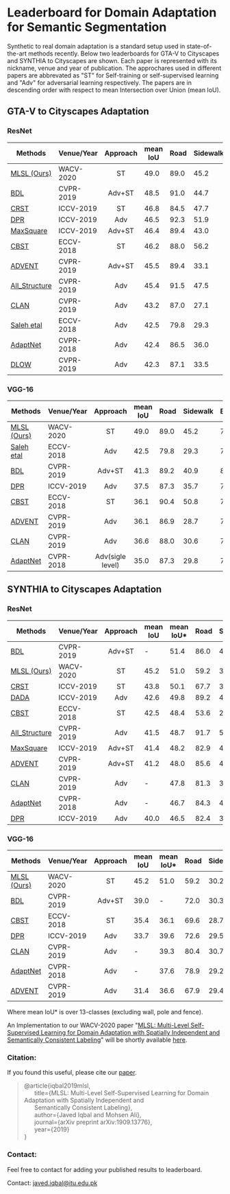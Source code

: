 # Leaderboard for Domain Adaptation for Semantic Segmentation


Synthetic to real domain adaptation is a standard setup used in state-of-the-art methods recently. Below two leaderboards for GTA-V to Cityscapes and SYNTHIA to Cityscapes are shown. Each paper is represented with its nickname, venue and year of publication. The approchares used in different papers are abbrevated as "ST" for Self-training or self-supervised learning and "Adv" for adversarial learning respectively. The papers are in descending order with respect to mean Intersection over Union (mean IoU). 


## GTA-V to Cityscapes Adaptation
### ResNet
| Methods        | Venue/Year | Approach        | mean IoU | Road  | Sidewalk | Building | Wall | Fence | Pole | T.Light | T.Sign | Vegitation | Terrain | Sky | Person | Rider | Car | Truck | Bus | Train | Motorcycle | Bicycle |
| -------------- | ----- |:---------------:| -------- | ----- | -------- | -------- | ---- | ----- | ---- | -------- | ------- | ---------- | ------- | --- | ------ | ----- | --- | ----- | --- | ----- | ---------- | ------- |
| [MLSL (Ours)](https://arxiv.org/abs/1909.13776) |WACV-2020|ST| 49.0 | 89.0 | 45.2 | 78.2 | 22.9 | 27.3 | 37.4 | 46.1 | 43.8 | 82.9 | 18.6 | 61.2 | 60.4 | 26.7 | 85.4 | 35.9 | 44.9 | 36.4 | 37.2 | 49.3 |
| [BDL](https://arxiv.org/abs/1904.10620) |CVPR-2019|Adv+ST| 48.5 | 91.0 | 44.7 | 84.2 | 34.6 | 27.6 | 30.2 | 36.0 | 36.0 | 85.0 | 43.6 | 83.0 | 58.6 | 31.6 | 83.3 | 35.3 | 49.7 | 3.3 | 28.8 | 35.6 |
| [CRST](https://arxiv.org/abs/1908.09822) |ICCV-2019|ST| 46.8 | 84.5 | 47.7 | 74.1 | 27.9 | 22.1 | 43.8 | 46.5 | 37.8 | 83.7 | 22.7 | 56.1 | 56.8 | 26.8 | 81.7 | 22.5 | 46.2 | 27.5 | 32.3 | 47.9 |
| [DPR](https://arxiv.org/pdf/1901.05427.pdf) |ICCV-2019|Adv| 46.5 | 92.3 | 51.9 | 82.1 | 29.2 | 25.1 | 24.5 | 33.8 | 33.0 | 82.4 | 32.8 | 82.2 | 58.6 | 27.2 | 84.3 | 33.4 | 46.3 | 2.2 | 29.5 | 32.3 |
| [MaxSquare](https://arxiv.org/abs/1909.13589) |ICCV-2019|Adv+ST| 46.4 | 89.4 |43.0 |82.1 |30.5 |21.3 |30.3 |34.7 |24.0 |85.3 |39.4 |78.2 |63.0 |22.9 |84.6 |36.4 |43.0 |5.5 |34.7 |33.5 |
| [CBST](http://openaccess.thecvf.com/content_ECCV_2018/papers/Yang_Zou_Unsupervised_Domain_Adaptation_ECCV_2018_paper.pdf) |ECCV-2018|ST| 46.2 | 88.0 | 56.2 | 77.0 | 27.4 | 22.4 | 40.7 | 47.3 | 40.9 | 82.4 | 21.6 | 60.3 | 50.2 | 20.4 | 83.8 | 35.0 | 51.0 | 15.2 | 20.6 | 37.0 |
| [ADVENT](https://arxiv.org/abs/1811.12833) |CVPR-2019|Adv+ST|  45.5| 89.4| 33.1| 81.0| 26.6| 26.8| 27.2| 33.5| 24.7| 83.9| 36.7| 78.8| 58.7| 30.5| 84.8| 38.5| 44.5| 1.7| 31.6| 32.4|
| [All_Structure](http://openaccess.thecvf.com/content_CVPR_2019/papers/Chang_All_About_Structure_Adapting_Structural_Information_Across_Domains_for_Boosting_CVPR_2019_paper.pdf) |CVPR-2019|Adv| 45.4 | 91.5 | 47.5 | 82.5 | 31.3 | 25.6 | 33.0 | 33.7 | 25.8 | 82.7 | 28.8 | 82.7 | 62.4 | 30.8 | 85.2 | 27.7 | 34.5 | 6.4 | 25.2 | 24.4 |
| [CLAN](https://arxiv.org/abs/1809.09478) |CVPR-2019|Adv| 43.2 | 87.0 | 27.1 | 79.6 | 27.3 | 23.3 | 28.3 | 35.5 | 24.2 | 83.6 | 27.4 | 74.2 | 58.6 | 28.0 | 76.2 | 33.1 | 36.7 | 6.7 | 31.9 | 31.4 |
| [Saleh etal](https://arxiv.org/abs/1807.06132) |ECCV-2018|Adv| 42.5 | 79.8 | 29.3 | 77.8 | 24.2 | 21.6 | 6.9 | 23.5 | 44.2 | 80.5 | 38.0 | 76.2 | 52.7 | 22.2 | 83.0 | 32.3 | 41.3 | 27.0 | 19.3 | 27.7 |
| [AdaptNet](https://arxiv.org/abs/1802.10349) |CVPR-2018|Adv| 42.4 | 86.5 | 36.0 | 79.9 | 23.4 | 23.3 | 23.9 | 35.2 | 14.8 | 83.4 | 33.3 | 75.6 | 58.5 | 27.6 | 73.7 | 32.5 | 35.4 | 3.9 | 30.1 | 28.1 |
| [DLOW](https://arxiv.org/abs/1812.05418) |CVPR-2019|Adv| 42.3 | 87.1 | 33.5 | 80.5 | 24.5 | 13.2 | 29.8 | 29.5 | 26.6 | 82.6 | 26.7 | 81.8 | 55.9 | 25.3 | 78.0 | 33.5 | 38.7 | 0.0 | 22.9 | 34.5 |

### VGG-16
| Methods        | Venue/Year | Approach        | mean IoU | Road  | Sidewalk | Building | Wall | Fence | Pole | T.Light | T.Sign | Vegitation | Terrain | Sky | Person | Rider | Car | Truck | Bus | Train | Motorcycle | Bicycle |
| -------------- | ----- |:---------------:| -------- | ----- | -------- | -------- | ---- | ----- | ---- | -------- | ------- | ---------- | ------- | --- | ------ | ----- | --- | ----- | --- | ----- | ---------- | ------- |
| [MLSL (Ours)](https://arxiv.org/abs/1909.13776) |WACV-2020|ST| 49.0 | 89.0 | 45.2 | 78.2 | 22.9 | 27.3 | 37.4 | 46.1 | 43.8 | 82.9 | 18.6 | 61.2 | 60.4 | 26.7 | 85.4 | 35.9 | 44.9 | 36.4 | 37.2 | 49.3 |
| [Saleh etal](https://arxiv.org/abs/1807.06132) |ECCV-2018|Adv| 42.5 | 79.8 | 29.3 | 77.8 | 24.2 | 21.6 | 6.9 | 23.5 | 44.2 | 80.5 | 38.0 | 76.2 | 52.7 | 22.2 | 83.0 | 32.3 | 41.3 | 27.0 | 19.3 | 27.7 |
| [BDL](https://arxiv.org/abs/1904.10620) |CVPR-2019|Adv+ST| 41.3| 89.2| 40.9| 81.2| 29.1| 19.2| 14.2| 29.0| 19.6| 83.7| 35.9| 80.7| 54.7| 23.3| 82.7| 25.8| 28.0| 2.3| 25.7| 19.9|
| [DPR](https://arxiv.org/pdf/1901.05427.pdf) |ICCV-2019|Adv| 37.5| 87.3| 35.7| 79.5| 32.0| 14.5| 21.5| 24.8| 13.7| 80.4| 32.0| 70.5| 50.5| 16.9| 81.0| 20.8| 28.1| 4.1| 15.5| 4.1|
| [CBST](http://openaccess.thecvf.com/content_ECCV_2018/papers/Yang_Zou_Unsupervised_Domain_Adaptation_ECCV_2018_paper.pdf) |ECCV-2018|ST| 36.1 | 90.4 |50.8 |72.0 |18.3 |9.5 |27.2 |28.6 |14.1 |82.4 |25.1 |70.8 |42.6 |14.5 |76.9 |5.9 |12.5 |1.2 |14.0 |28.6|
| [ADVENT](https://arxiv.org/abs/1811.12833) |CVPR-2019|Adv| 36.1| 86.9| 28.7| 78.7| 28.5| 25.2| 17.1| 20.3| 10.9| 80.0| 26.4| 70.2| 47.1| 8.4| 81.5| 26.0| 17.2| 18.9| 11.7| 1.6|
| [CLAN](https://arxiv.org/abs/1809.09478) |CVPR-2019|Adv|36.6| 88.0| 30.6| 79.2| 23.4| 20.5| 26.1| 23.0| 14.8| 81.6| 34.5| 72.0| 45.8| 7.9| 80.5| 26.6| 29.9| 0.0| 10.7| 0.0| 
| [AdaptNet](https://arxiv.org/abs/1802.10349) |CVPR-2018|Adv(sigle level)|35.0| 87.3| 29.8| 78.6| 21.1| 18.2| 22.5| 21.5| 11.0| 79.7| 29.6| 71.3| 46.8| 6.5| 80.1| 23.0| 26.9| 0.0| 10.6| 0.3| 




## SYNTHIA to Cityscapes Adaptation
### ResNet
| Methods        | Venue/Year | Approach        | mean IoU | mean IoU* | Road  | Sidewalk | Building | Wall | Fence | Pole | T.Light | T.Sign | Vegitation | Sky | Person | Rider | Car | Bus | Motorcycle | Bicycle |
| -------------- | ---------- |:---------------:| -------- | --------- | ----- | -------- | -------- | ---- | ----- | ---- | ------- | ------ | ---------- | --- | ------ | ----- | --- | --- | ---------- | ------- |
| [BDL](https://arxiv.org/abs/1904.10620) |CVPR-2019|Adv+ST| - |51.4| 86.0| 46.7| 80.3| -| -| -| 14.1| 11.6| 79.2| 81.3| 54.1| 27.9| 73.7| 42.2| 25.7| 45.3| 
| [MLSL (Ours)](https://arxiv.org/abs/1909.13776) |WACV-2020|ST| 45.2 | 51.0 | 59.2 | 30.2 | 68.5 | 22.9 | 1.0 | 36.2 | 32.7 | 28.3 | 86.2 | 75.4 | 68.6 | 27.7 | 82.7 | 26.3 | 24.3 | 52.7 |
| [CRST](https://arxiv.org/abs/1908.09822) |ICCV-2019|ST| 43.8 | 50.1 | 67.7 | 32.2 | 73.9 | 10.7 | 1.6 | 37.4 | 22.2 | 31.2 | 80.8 | 80.5 | 60.8 | 29.1 | 82.8 | 25.0 | 19.4 | 45.3 |
| [DADA](https://arxiv.org/abs/1904.01886) |ICCV-2019|Adv| 42.6 | 49.8 | 89.2 | 44.8 | 81.4 |6.8 |0.3 |26.2 |8.6 |11.1 |81.8 |84.0 |54.7 |19.3 |79.7 |40.7 |14.0 |38.8 |
| [CBST](http://openaccess.thecvf.com/content_ECCV_2018/papers/Yang_Zou_Unsupervised_Domain_Adaptation_ECCV_2018_paper.pdf) |ECCV-2018|ST| 42.5 | 48.4 | 53.6 | 23.7 | 75.0 | 12.5 | 0.3 | 36.4 | 23.5 | 26.3 | 84.8 | 74.7 | 67.2 | 17.5 | 84.5 | 28.4 | 15.2 | 55.8 |
| [All_Structure](http://openaccess.thecvf.com/content_CVPR_2019/papers/Chang_All_About_Structure_Adapting_Structural_Information_Across_Domains_for_Boosting_CVPR_2019_paper.pdf) |CVPR-2019|Adv| 41.5 | 48.7 | 91.7 | 53.5 | 77.1 | 2.5 | 0.2 | 27.1 | 6.2 | 7.6 | 78.4 | 81.2 | 55.8 | 19.2 | 82.3 | 30.3 | 17.1 | 34.3 |
| [MaxSquare](https://arxiv.org/abs/1909.13589) |ICCV-2019|Adv+ST| 41.4 | 48.2 | 82.9 | 40.7 | 80.3 | 10.2 | 0.8 | 25.8 | 12.8 | 18.2 | 82.5 | 82.2 | 53.1 | 18.0 | 79.0 | 31.4 | 10.4 | 35.6|
| [ADVENT](https://arxiv.org/abs/1811.12833) |CVPR-2019|Adv+ST| 41.2 | 48.0 | 85.6 | 42.2 | 79.7 | 8.7 | 0.4 | 25.9 | 5.4 | 8.1 | 80.4 | 84.1 | 57.9 | 23.8 | 73.3 | 36.4 | 14.2 | 33.0 |
| [CLAN](https://arxiv.org/abs/1809.09478) |CVPR-2019|Adv| - |47.8| 81.3| 37.0| 80.1| - | - | - | 16.1| 13.7| 78.2| 81.5| 53.4| 21.2| 73.0| 32.9| 22.6| 30.7| 
| [AdaptNet](https://arxiv.org/abs/1802.10349) |CVPR-2018|Adv| - | 46.7 | 84.3 | 42.7 | 77.5 | -|-|-|4.7 | 7.0 | 77.9 | 82.5 | 54.3 | 21.0 | 72.3 | 32.2 | 18.9 | 32.3 |
| [DPR](https://arxiv.org/pdf/1901.05427.pdf) |ICCV-2019|Adv| 40.0 | 46.5 | 82.4 | 38.0 | 78.6 | 8.7 | 0.6 | 26.0 | 3.9 | 11.1 | 75.5 | 84.6 | 53.5 | 21.6 | 71.4 | 32.6 | 19.3 | 31.7 |

### VGG-16

| Methods        | Venue/Year | Approach        | mean IoU | mean IoU* | Road  | Sidewalk | Building | Wall | Fence | Pole | T.Light | T.Sign | Vegitation | Sky | Person | Rider | Car | Bus | Motorcycle | Bicycle |
| -------------- | ---------- |:---------------:| -------- | --------- | ----- | -------- | -------- | ---- | ----- | ---- | ------- | ------ | ---------- | --- | ------ | ----- | --- | --- | ---------- | ------- |
| [MLSL (Ours)](https://arxiv.org/abs/1909.13776) |WACV-2020|ST| 45.2 | 51.0 | 59.2 | 30.2 | 68.5 | 22.9 | 1.0 | 36.2 | 32.7 | 28.3 | 86.2 | 75.4 | 68.6 | 27.7 | 82.7 | 26.3 | 24.3 | 52.7 |
| [BDL](https://arxiv.org/abs/1904.10620) |CVPR-2019|Adv+ST| 39.0| -| 72.0| 30.3| 74.5| 0.1| 0.3| 24.6| 10.2| 25.2| 80.5| 80.0| 54.7| 23.2| 72.7| 24.0| 7.5| 44.9|
| [CBST](http://openaccess.thecvf.com/content_ECCV_2018/papers/Yang_Zou_Unsupervised_Domain_Adaptation_ECCV_2018_paper.pdf) |ECCV-2018|ST| 35.4 | 36.1 |69.6 |28.7 |69.5 |12.1 |0.1 |25.4 |11.9 |13.6 |82.0 |81.9 |49.1 |14.5 |66.0 |6.6 |3.7| 32.4|
| [DPR](https://arxiv.org/pdf/1901.05427.pdf) |ICCV-2019|Adv| 33.7| 39.6| 72.6| 29.5| 77.2| 3.5| 0.4| 21.0| 1.4| 7.9| 73.3| 79.0| 45.7| 14.5| 69.4| 19.6| 7.4| 16.5|
| [CLAN](https://arxiv.org/abs/1809.09478) |CVPR-2019|Adv| - |39.3 | 80.4| 30.7| 74.7| - | - | - | 1.4| 8.0| 77.1| 79.0| 46.5| 8.9| 73.8| 18.2| 2.2| 9.9|
| [AdaptNet](https://arxiv.org/abs/1802.10349) |CVPR-2018|Adv| - |37.6| 78.9| 29.2| 75.5| - | - | - | 0.1| 4.8| 72.6| 76.7| 43.4| 8.8| 71.1| 16.0| 3.6| 8.4|
| [ADVENT](https://arxiv.org/abs/1811.12833) |CVPR-2019|Adv| 31.4| 36.6| 67.9| 29.4| 71.9| 6.3| 0.3| 19.9| 0.6| 2.6| 74.9| 74.9| 35.4| 9.6| 67.8| 21.4| 4.1| 15.5|



Where mean IoU* is over 13-classes (excluding wall, pole and fence).

An Implementation to our WACV-2020 paper "[MLSL: Multi-Level Self-Supervised Learning for Domain Adaptation with Spatially Independent and Semantically Consistent Labeling](https://arxiv.org/abs/1909.13776)" will be shortly available [here](https://github.com/engrjavediqbal/MLSL). 

### Citation:
If you found this useful, please cite our [paper](https://arxiv.org/abs/1909.13776). 

>@article{iqbal2019mlsl,  
>&nbsp; &nbsp; &nbsp;    title={MLSL: Multi-Level Self-Supervised Learning for Domain Adaptation with Spatially Independent and  
>&nbsp; &nbsp; &nbsp;     Semantically Consistent Labeling},  
>&nbsp; &nbsp; &nbsp;     author={Javed Iqbal and Mohsen Ali},  
>&nbsp; &nbsp; &nbsp;     journal={arXiv preprint arXiv:1909.13776},  
>&nbsp; &nbsp; &nbsp;     year={2019}  
>}

### Contact:
Feel free to contact  for adding your published results to leaderboard.

Contact: javed.iqbal@itu.edu.pk
